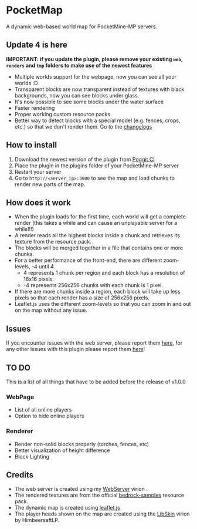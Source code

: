 # PocketMap

A dynamic web-based world map for PocketMine-MP servers.

## Update 4 is here
**IMPORTANT: if you update the plugin, please remove your existing `web`, `renders` and `tmp` folders to make use of the newest features**
- Multiple worlds support for the webpage, now you can see all your worlds :D
- Transparent blocks are now transparent instead of textures with black backgrounds, now you can see blocks under glass.
- It's now possible to see some blocks under the water surface
- Faster rendering
- Proper working custom resource packs
- Better way to detect blocks with a special model (e.g. fences, crops, etc.) so that we don't render them.
Go to the [changelogs](https://github.com/Hebbinkpro/PocketMap/blob/main/changelogs/v0.4.md)

## How to install

1. Download the newest version of the plugin from [Poggit CI](https://poggit.pmmp.io/ci/Hebbinkpro/PocketMap)
2. Place the plugin in the plugins folder of your PocketMine-MP server
3. Restart your server
4. Go to `http://<server_ip>:3000` to see the map and load chunks to render new parts of the map.

## How does it work

- When the plugin loads for the first time, each world will get a complete render (this takes a while and can cause an
  unplayable server for a while!!!)
- A render reads all the highest blocks inside a chunk and retrieves its texture from the resource pack.
- The blocks will be merged together in a file that contains one or more chunks.
- For a better performance of the front-end, there are different zoom-levels, -4 until 4.
    - 4 represents 1 chunk per region and each block has a resolution of 16x16 pixels.
    - -4 represents 256x256 chunks with each chunk is 1 pixel.
- If there are more chunks inside a region, each block will take up less pixels so that each render has a size of
  256x256 pixels.
- Leaflet.js uses the different zoom-levels so that you can zoom in and out on the map without any issue.

## Issues

If you encounter issues with the web server, please report
them [here](https://github.com/Hebbinkpro/pmmp-webserver/issues), for any other issues with this plugin please report
them [here](https://github.com/Hebbinkpro/PocketMap/issues)!

## TO DO

This is a list of all things that have to be added before the release of v1.0.0

### WebPage

- List of all online players
- Option to hide online players

### Renderer

- Render non-solid blocks properly (torches, fences, etc)
- Better visualization of height difference
- Block Lighting

## Credits

- The web server is created using my [WebServer](https://github.com/Hebbinkpro/pmmp-webserver) virion .
- The rendered textures are from the official [bedrock-samples](https://github.com/Mojang/bedrock-samples) resource
  pack.
- The dynamic map is created using [leaflet.js](https://leafletjs.com/)
- The player heads shown on the map are created using the [LibSkin](https://github.com/HimbeersaftLP/LibSkin) virion by HimbeersaftLP.